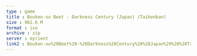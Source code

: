 ```yaml
---
type : game
title : Bouken-ou Beet - Darkness Century (Japan) (Taikenban)
size : 962.6 M
format : iso
archive : zip
server : myrient
link2 : Bouken-ou%20Beet%20-%20Darkness%20Century%20%28Japan%29%20%28Taikenban%29
---
```

